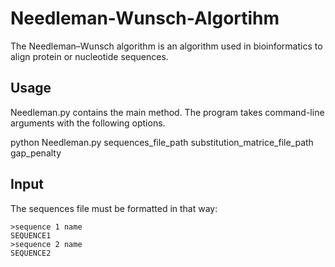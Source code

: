 # Needleman-Wunsch-Algortihm

The Needleman–Wunsch algorithm is an algorithm used in bioinformatics to align protein or nucleotide sequences.

## Usage

Needleman.py contains the main method. The program takes command-line arguments with
the following options.

  python Needleman.py sequences_file_path substitution_matrice_file_path gap_penalty

## Input

The sequences file must be formatted in that way:

```
>sequence 1 name
SEQUENCE1
>sequence 2 name
SEQUENCE2
```
